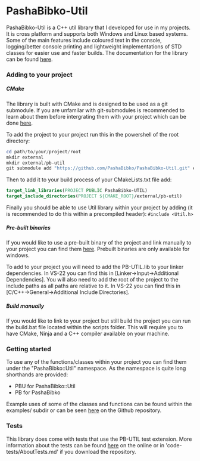# PashaBibko-Util

PashaBibko-Util is a C++ util library that I developed for use in my projects.
It is cross platform and supports both Windows and Linux based systems.
Some of the main features include coloured text in the console, logging/better console printing
and lightweight implementations of STD classes for easier use and faster builds. The documentation
for the library can be found [here](https://pashabibko.github.io/PashaBibko-Util/index.html).

### Adding to your project

##### CMake

The library is built with CMake and is designed to be used as a git submodule.
If you are unfamilar with git-submodules is recommended to learn about them
before intergrating them with your project which can be done [here](https://github.blog/open-source/git/working-with-submodules/). 

To add the project to your project run this in the powershell of the root directory:
```powershell
cd path/to/your/project/root
mkdir external
mkdir external/pb-util
git submodule add "https://github.com/PashaBibko/PashaBibko-Util.git" external/pb-util
```

Then to add it to your build process of your CMakeLists.txt file add:
```CMake
target_link_libraries(PROJECT PUBLIC PashaBibko-UTIL)
target_include_directories(PROJECT ${CMAKE_ROOT}/external/pb-util)
```

Finally you should be able to use Util library within your project by adding
(it is recommended to do this within a precompiled header): `#include <Util.h>`

##### Pre-built binaries

If you would like to use a pre-built binary of the project and link manually
to your project you can find them [here](https://github.com/PashaBibko/PashaBibko-Util/releases).
Prebuilt binaries are only available for windows.

To add to your project you will need to add the PB-UTIL.lib to your linker
dependencies. In VS-22 you can find this in [Linker->Input->Additional Dependencies].
You will also need to add the root of the project to the include paths as
all paths are relative to it. In VS-22 you can find this in
[C/C++->General->Additional Include Directories].

##### Build manually

If you would like to link to your project but still build the project you can
run the build.bat file located within the scripts folder. This will require you
to have CMake, Ninja and a C++ compiler available on your machine.

### Getting started

To use any of the functions/classes within your project you can find them under the
"PashaBibko::Util" namespace. As the namespace is quite long shorthands are provided:
- PBU for PashaBibko::Util
- PB for PashaBibko

Example uses of some of the classes and functions can be found within the examples/ subdir
or can be seen [here](https://github.com/PashaBibko/PashaBibko-Util/blob/main/example/ExampleUse.cpp)
on the Github repository.

### Tests

This library does come with tests that use the PB-UTIL test extension. More information about the
tests can be found [here](https://github.com/PashaBibko/PashaBibko-Util/blob/main/code-tests/AboutTests.md)
on the online or in 'code-tests/AboutTests.md' if you download the repository.
